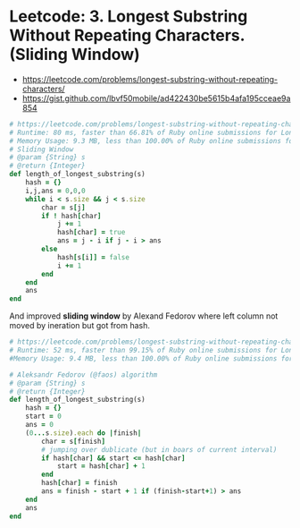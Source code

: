 # Leetcode: 3. Longest Substring Without Repeating Characters. (Sliding Window)

- https://leetcode.com/problems/longest-substring-without-repeating-characters/
- https://gist.github.com/lbvf50mobile/ad422430be5615b4afa195cceae9a854

```Ruby
# https://leetcode.com/problems/longest-substring-without-repeating-characters/solution/
# Runtime: 80 ms, faster than 66.81% of Ruby online submissions for Longest Substring Without Repeating Characters.
# Memory Usage: 9.3 MB, less than 100.00% of Ruby online submissions for Longest Substring Without Repeating Characters.
# Sliding Window 
# @param {String} s
# @return {Integer}
def length_of_longest_substring(s)
    hash = {}
    i,j,ans = 0,0,0
    while i < s.size && j < s.size
        char = s[j]
        if ! hash[char]
            j += 1
            hash[char] = true
            ans = j - i if j - i > ans
        else
            hash[s[i]] = false
            i += 1
        end
    end
    ans
end
```

And improved **sliding window** by Alexand Fedorov where left column not moved by ineration but got from hash.

```Ruby
# https://leetcode.com/problems/longest-substring-without-repeating-characters/solution/
# Runtime: 52 ms, faster than 99.15% of Ruby online submissions for Longest Substring Without Repeating Characters.
#Memory Usage: 9.4 MB, less than 100.00% of Ruby online submissions for Longest Substring Without Repeating Characters

# Aleksandr Fedorov (@faos) algorithm
# @param {String} s
# @return {Integer}
def length_of_longest_substring(s)
    hash = {}
    start = 0
    ans = 0
    (0...s.size).each do |finish|
        char = s[finish]
        # jumping over dublicate (but in boars of current interval)
        if hash[char] && start <= hash[char]
            start = hash[char] + 1
        end
        hash[char] = finish
        ans = finish - start + 1 if (finish-start+1) > ans
    end
    ans
end
```
